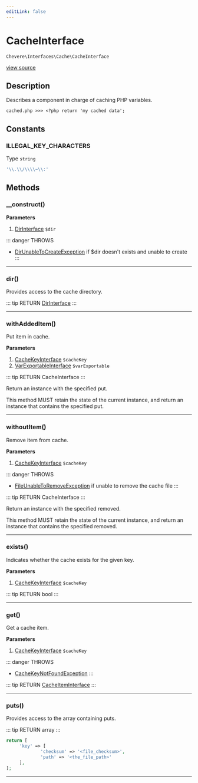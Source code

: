 ```yaml
---
editLink: false
---
```


# CacheInterface

`Chevere\Interfaces\Cache\CacheInterface`

[view source](https://github.com/chevere/chevere/blob/master/interfaces/Cache/CacheInterface.php)

## Description

Describes a component in charge of caching PHP variables.

`cached.php >>> <?php return 'my cached data';`

## Constants

### ILLEGAL_KEY_CHARACTERS

Type `string`

```php
'\\.\\/\\\\~\\:'
```

## Methods

### __construct()

**Parameters**

1. [DirInterface](../Filesystem/DirInterface.md) `$dir`

::: danger THROWS
- [DirUnableToCreateException](../../Exceptions/Filesystem/DirUnableToCreateException.md)
if $dir doesn't exists and unable to create
:::

---

### dir()

Provides access to the cache directory.

::: tip RETURN
[DirInterface](../Filesystem/DirInterface.md)
:::

---

### withAddedItem()

Put item in cache.

**Parameters**

1. [CacheKeyInterface](./CacheKeyInterface.md) `$cacheKey`
2. [VarExportableInterface](../VarExportable/VarExportableInterface.md) `$varExportable`

::: tip RETURN
CacheInterface
:::

Return an instance with the specified put.

This method MUST retain the state of the current instance, and return
an instance that contains the specified put.

---

### withoutItem()

Remove item from cache.

**Parameters**

1. [CacheKeyInterface](./CacheKeyInterface.md) `$cacheKey`

::: danger THROWS
- [FileUnableToRemoveException](../../Exceptions/Filesystem/FileUnableToRemoveException.md)
if unable to remove the cache file
:::

::: tip RETURN
CacheInterface
:::

Return an instance with the specified removed.

This method MUST retain the state of the current instance, and return
an instance that contains the specified removed.

---

### exists()

Indicates whether the cache exists for the given key.

**Parameters**

1. [CacheKeyInterface](./CacheKeyInterface.md) `$cacheKey`

::: tip RETURN
bool
:::

---

### get()

Get a cache item.

**Parameters**

1. [CacheKeyInterface](./CacheKeyInterface.md) `$cacheKey`

::: danger THROWS
- [CacheKeyNotFoundException](../../Exceptions/Cache/CacheKeyNotFoundException.md)
:::

::: tip RETURN
[CacheItemInterface](./CacheItemInterface.md)
:::

---

### puts()

Provides access to the array containing puts.

::: tip RETURN
array
:::

```php
return [
     'key' => [
             'checksum' => '<file_checksum>',
             'path' => '<the_file_path>'
     ],
];
```

---

